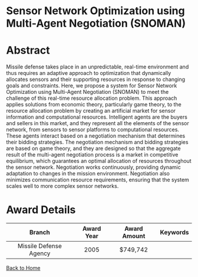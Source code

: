 
Sensor Network Optimization using Multi-Agent Negotiation (SNOMAN)
==================================================================

# Abstract


Missile defense takes place in an unpredictable, real-time environment and thus requires an adaptive approach to optimization that dynamically allocates sensors and their supporting resources in response to changing goals and constraints. Here, we propose a system for Sensor Network Optimization using Multi-Agent Negotiation (SNOMAN) to meet the challenge of this real-time resource allocation problem. This approach applies solutions from economic theory, particularly game theory, to the resource allocation problem by creating an artificial market for sensor information and computational resources. Intelligent agents are the buyers and sellers in this market, and they represent all the elements of the sensor network, from sensors to sensor platforms to computational resources. These agents interact based on a negotiation mechanism that determines their bidding strategies. The negotiation mechanism and bidding strategies are based on game theory, and they are designed so that the aggregate result of the multi-agent negotiation process is a market in competitive equilibrium, which guarantees an optimal allocation of resources throughout the sensor network. Negotiation works continuously, providing dynamic adaptation to changes in the mission environment. Negotiation also minimizes communication resource requirements, ensuring that the system scales well to more complex sensor networks.  

# Award Details

|Branch|Award Year|Award Amount|Keywords|
| :---: | :---: | :---: | :---: |
|Missile Defense Agency|2005|$749,742||
  
  


[Back to Home](https://github.com/chrischow/dod_sbir_awards#116)